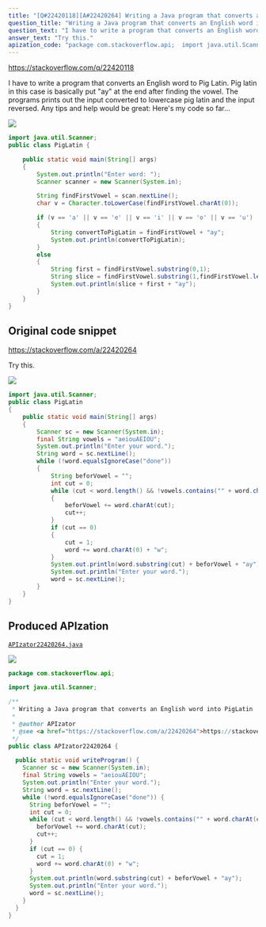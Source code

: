```yaml
---
title: "[Q#22420118][A#22420264] Writing a Java program that converts an English word into PigLatin"
question_title: "Writing a Java program that converts an English word into PigLatin"
question_text: "I have to write a program that converts an English word to Pig Latin. Pig latin in this case is basically put \"ay\" at the end after finding the vowel. The programs prints out the input converted to lowercase pig latin and the input reversed. Any tips and help would be great: Here's my code so far…"
answer_text: "Try this."
apization_code: "package com.stackoverflow.api;  import java.util.Scanner;  /**  * Writing a Java program that converts an English word into PigLatin  *  * @author APIzator  * @see <a href=\"https://stackoverflow.com/a/22420264\">https://stackoverflow.com/a/22420264</a>  */ public class APIzator22420264 {    public static void writeProgram() {     Scanner sc = new Scanner(System.in);     final String vowels = \"aeiouAEIOU\";     System.out.println(\"Enter your word.\");     String word = sc.nextLine();     while (!word.equalsIgnoreCase(\"done\")) {       String beforVowel = \"\";       int cut = 0;       while (cut < word.length() && !vowels.contains(\"\" + word.charAt(cut))) {         beforVowel += word.charAt(cut);         cut++;       }       if (cut == 0) {         cut = 1;         word += word.charAt(0) + \"w\";       }       System.out.println(word.substring(cut) + beforVowel + \"ay\");       System.out.println(\"Enter your word.\");       word = sc.nextLine();     }   } }"
---
```


https://stackoverflow.com/q/22420118

I have to write a program that converts an English word to Pig Latin.
Pig latin in this case is basically put &quot;ay&quot; at the end after finding the vowel. The programs prints out the input converted to lowercase pig latin and the input reversed.
Any tips and help would be great:
Here&#x27;s my code so far…


<div class="code-logo"><img src="/stackoverflow.png" /></div>

```java
import java.util.Scanner;
public class PigLatin {

    public static void main(String[] args)
    {
        System.out.println("Enter word: ");
        Scanner scanner = new Scanner(System.in);

        String findFirstVowel = scan.nextLine();
        char v = Character.toLowerCase(findFirstVowel.charAt(0));

        if (v == 'a' || v == 'e' || v == 'i' || v == 'o' || v == 'u')
        {
            String convertToPigLatin = findFirstVowel + "ay";
            System.out.println(convertToPigLatin);
        }
        else
        {
            String first = findFirstVowel.substring(0,1);
            String slice = findFirstVowel.substring(1,findFirstVowel.length());
            System.out.println(slice + first + "ay");
        }
    }
}
```


## Original code snippet

https://stackoverflow.com/a/22420264

Try this.

<div class="code-logo"><img src="/stackoverflow.png" /></div>

```java
import java.util.Scanner;
public class PigLatin
{
    public static void main(String[] args)
    {
        Scanner sc = new Scanner(System.in);
        final String vowels = "aeiouAEIOU";
        System.out.println("Enter your word.");
        String word = sc.nextLine();
        while (!word.equalsIgnoreCase("done"))
        {
            String beforVowel = "";
            int cut = 0;
            while (cut < word.length() && !vowels.contains("" + word.charAt(cut)))
            {
                beforVowel += word.charAt(cut);
                cut++;
            }
            if (cut == 0)
            {
                cut = 1;
                word += word.charAt(0) + "w";
            }
            System.out.println(word.substring(cut) + beforVowel + "ay");
            System.out.println("Enter your word.");
            word = sc.nextLine();
        }
    }
}
```

## Produced APIzation

[`APIzator22420264.java`](https://github.com/pasqualesalza/apization-temp/raw/main/data/search/APIzator22420264.java)

<div class="code-logo"><img src="/apizator.png" /></div>

```java
package com.stackoverflow.api;

import java.util.Scanner;

/**
 * Writing a Java program that converts an English word into PigLatin
 *
 * @author APIzator
 * @see <a href="https://stackoverflow.com/a/22420264">https://stackoverflow.com/a/22420264</a>
 */
public class APIzator22420264 {

  public static void writeProgram() {
    Scanner sc = new Scanner(System.in);
    final String vowels = "aeiouAEIOU";
    System.out.println("Enter your word.");
    String word = sc.nextLine();
    while (!word.equalsIgnoreCase("done")) {
      String beforVowel = "";
      int cut = 0;
      while (cut < word.length() && !vowels.contains("" + word.charAt(cut))) {
        beforVowel += word.charAt(cut);
        cut++;
      }
      if (cut == 0) {
        cut = 1;
        word += word.charAt(0) + "w";
      }
      System.out.println(word.substring(cut) + beforVowel + "ay");
      System.out.println("Enter your word.");
      word = sc.nextLine();
    }
  }
}

```